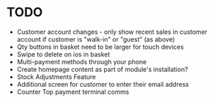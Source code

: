 # TODO

 - Customer account changes - only show recent sales in customer account if customer is "walk-in" or "guest" (as above)
 - Qty buttons in basket need to be larger for touch devices
 - Swipe to delete on ios in basket
 - Multi-payment methods through your phone
 - Create homepage content as part of module's installation?
 - Stock Adjustments Feature
 - Additional screen for customer to enter their email address
 - Counter Top payment terminal comms
